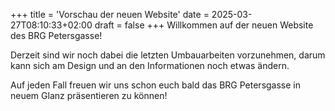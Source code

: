 +++
title = 'Vorschau der neuen Website'
date = 2025-03-27T08:10:33+02:00
draft = false
+++
Willkommen auf der neuen Website des BRG Petersgasse!

Derzeit sind wir noch dabei die letzten Umbauarbeiten vorzunehmen, darum kann sich am Design und an den Informationen noch etwas ändern.

Auf jeden Fall freuen wir uns schon euch bald das BRG Petersgasse in neuem Glanz präsentieren zu können!
